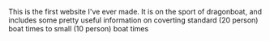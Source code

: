This is the first website I've ever made. It is on the sport of dragonboat, and includes some pretty useful information on coverting standard (20 person) boat times to small (10 person) boat times
